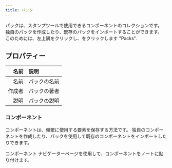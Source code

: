 ```yaml
---
title: パック
---
```


パックは、スタンプツールで使用できるコンポーネントのコレクションです。 独自のパックを作成したり、既存のパックをインポートすることができます。 このためには、左上隅をクリックし、をクリックします "Packs".

## プロパティー

|  名前 | 説明     |
| --: | :----- |
|  名前 | パックの名前 |
| 作成者 | パックの著者 |
|  説明 | パックの説明 |

### コンポーネント

コンポーネントは、頻繁に使用する要素を保存する方法です。 独自のコンポーネントを作成したり、パックを使用して既存のコンポーネントをインポートしたりできます。

コンポーネント ナビゲーターページを使用して、コンポーネントをノートに貼り付けます。
